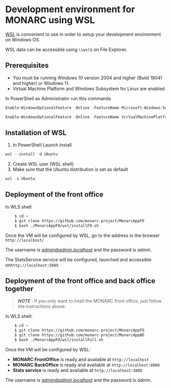 # Development environment for MONARC using WSL

[WSL](https://docs.microsoft.com/en-us/windows/wsl/)
is convenient to use in order to setup your development environment on Windows OS.

WSL data can be accessible using ```\\wsl$``` on File Explorer.


## Prerequisites

* You must be running Windows 10 version 2004 and higher (Build 19041 and higher) or Windows 11.
* Virtual Machine Platform and Windows Subsystem for Linux are enabled

In PowerShell as Administrator run this commands
```powershell
Enable-WindowsOptionalFeature -Online -FeatureName Microsoft-Windows-Subsystem-Linux -NoRestart
```
```powershell
Enable-WindowsOptionalFeature -Online -FeatureName VirtualMachinePlatform -NoRestart
```


## Installation of WSL

1. In PowerShell Launch install
```powershell
wsl --install -d Ubuntu
```
2. Create WSL user (WSL shell)
3. Make sure that the Ubuntu distribution is set as default
```powershell
wsl -s Ubuntu
```

## Deployment of the front office
In WLS shell:

```bash
    $ cd ~
    $ git clone https://github.com/monarc-project/MonarcAppFO
    $ bash ./MonarcAppFO/wsl/installFO.sh
```

Once the VM will be configured by WSL, go to the address in the browser
```http://localhost/```

The username is *admin@admin.localhost* and the password is *admin*.

The StatsService service will be configured, launched and
accessible on```http://localhost:5005```

## Deployment of the front office and back office together

> **_NOTE_** : If you only want to intall the MONARC front office, just follow the instructions above.


In WLS shell:

```bash
    $ cd ~
    $ git clone https://github.com/monarc-project/MonarcAppFO
    $ git clone https://github.com/monarc-project/MonarcAppBO
    $ bash ./MonarcAppFO/wsl/installFull.sh
```

Once the VM will be configured by WSL:

* **MONARC FrontOffice** is ready and available at ```http://localhost```
* **MONARC BackOffice** is ready and available at ```http://localhost:8080```
* **Stats service** is ready and available at ```http://localhost:5005```

The username is *admin@admin.localhost* and the password is *admin*.
